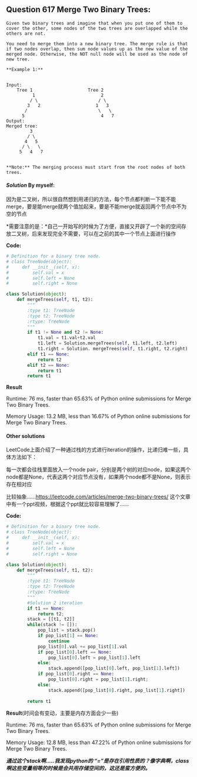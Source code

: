 ## Question 617 Merge Two Binary Trees:

```
Given two binary trees and imagine that when you put one of them to cover the other, some nodes of the two trees are overlapped while the others are not.

You need to merge them into a new binary tree. The merge rule is that if two nodes overlap, then sum node values up as the new value of the merged node. Otherwise, the NOT null node will be used as the node of new tree.

**Example 1:**


Input: 
	Tree 1                     Tree 2                  
          1                         2                             
         / \                       / \                            
        3   2                     1   3                        
       /                           \   \                      
      5                             4   7                  
Output: 
Merged tree:
	     3
	    / \
	   4   5
	  / \   \ 
	 5   4   7


**Note:** The merging process must start from the root nodes of both trees.
```

####  *Solution* By myself:

因为是二叉树，所以很自然想到用递归的方法，每个节点都判断一下能不能merge，要是能merge就两个值加起来，要是不能merge就返回两个节点中不为空的节点

*需要注意的是：*自己一开始写的时候为了方便，直接又开辟了一个新的空间存放二叉树，后来发现完全不需要，可以在之前的其中一个节点上面进行操作

**Code:**

```python
# Definition for a binary tree node.
# class TreeNode(object):
#     def __init__(self, x):
#         self.val = x
#         self.left = None
#         self.right = None

class Solution(object):
    def mergeTrees(self, t1, t2):
        """
        :type t1: TreeNode
        :type t2: TreeNode
        :rtype: TreeNode
        """
        if t1 != None and t2 != None:
            t1.val = t1.val+t2.val
            t1.left = Solution.mergeTrees(self, t1.left, t2.left)
            t1.right = Solution. mergeTrees(self, t1.right, t2.right)
        elif t1 == None:
            return t2
        elif t2 == None:
            return t1
        return t1
```

**Result**

Runtime: 76 ms, faster than 65.63% of Python online submissions for Merge Two Binary Trees.

Memory Usage: 13.2 MB, less than 16.67% of Python online submissions for Merge Two Binary Trees.

#### Other solutions

LeetCode上面介绍了一种通过栈的方式进行iteration的操作，比递归难一些，具体方法如下：

每一次都会往栈里面放入一个node pair，分别是两个树的对应node，如果这两个node都是None，代表这两个对应节点没有，如果两个node都不是None，则表示存在相对应

比较抽象......https://leetcode.com/articles/merge-two-binary-trees/ 这个文章中有一个ppt视频，根据这个ppt就比较容易理解了......

**Code:**

```python
# Definition for a binary tree node.
# class TreeNode(object):
#     def __init__(self, x):
#         self.val = x
#         self.left = None
#         self.right = None

class Solution(object):
    def mergeTrees(self, t1, t2):
        """
        :type t1: TreeNode
        :type t2: TreeNode
        :rtype: TreeNode
        """
		#Solution 2 iteration
        if t1 == None:
            return t2;
        stack = [[t1, t2]]
        while(stack != []):
            pop_list = stack.pop()
            if pop_list[1] == None:
                continue
            pop_list[0].val += pop_list[1].val
            if pop_list[0].left == None:
                pop_list[0].left = pop_list[1].left
            else:
                stack.append([pop_list[0].left, pop_list[1].left])
            if pop_list[0].right == None:
                pop_list[0].right = pop_list[1].right;
            else:
                stack.append([pop_list[0].right, pop_list[1].right])
            
        return t1
```



**Result**(时间会有变动，主要是内存方面会少一些)

Runtime: 76 ms, faster than 65.63% of Python online submissions for Merge Two Binary Trees.

Memory Usage: 12.8 MB, less than 47.22% of Python online submissions for Merge Two Binary Trees.



***通过这个stack啊.....我发现python的 “=”是存在引用性质的？像字典啊，class啊这些变量相等的时候是会共用存储空间的，这还是蛮方便的。***
